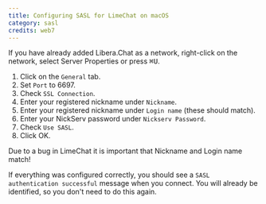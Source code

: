 ```yaml
---
title: Configuring SASL for LimeChat on macOS
category: sasl
credits: web7
---
```


If you have already added Libera.Chat as a network, right-click on the network,
select Server Properties or press <kbd>⌘U</kbd>.

1. Click on the `General` tab.
2. Set `Port` to 6697.
3. Check `SSL Connection`.
4. Enter your registered nickname under `Nickname`.
5. Enter your registered nickname under `Login name` (these should match).
6. Enter your NickServ password under `Nickserv Password`.
7. Check `Use SASL`.
8. Click OK.

Due to a bug in LimeChat it is important that Nickname and Login name match!

If everything was configured correctly, you should see a
`SASL authentication successful` message when you connect.
You will already be identified, so you don't need to do this again.
